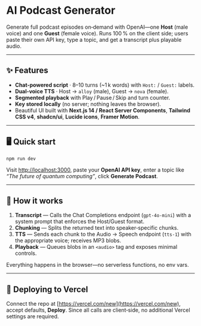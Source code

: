 # AI Podcast Generator

Generate full podcast episodes on‑demand with OpenAI—one **Host** (male voice) and one **Guest** (female voice).  Runs 100 % on the client side; users paste their own API key, type a topic, and get a transcript plus playable audio.

---

## ✨ Features

* **Chat‑powered script** · 8–10 turns (\~1 k words) with `Host:` / `Guest:` labels.
* **Dual‑voice TTS** · Host → `alloy` (male), Guest → `nova` (female).
* **Segmented playback** with Play / Pause / Skip and turn counter.
* **Key stored locally** (no server; nothing leaves the browser).
* Beautiful UI built with **Next.js 14 / React Server Components**, **Tailwind CSS v4**, **shadcn/ui**, **Lucide icons**, **Framer Motion**.

---

## 🖥️ Quick start

```bash
npm run dev
```

Visit [http://localhost:3000](http://localhost:3000), paste your **OpenAI API key**, enter a topic like *“The future of quantum computing”*, click **Generate Podcast**.

---

## 🔧 How it works

1. **Transcript** — Calls the Chat Completions endpoint (`gpt-4o-mini`) with a system prompt that enforces the Host/Guest format.
2. **Chunking** — Splits the returned text into speaker‑specific chunks.
3. **TTS** — Sends each chunk to the Audio → Speech endpoint (`tts-1`) with the appropriate voice; receives MP3 blobs.
4. **Playback** — Queues blobs in an `<audio>` tag and exposes minimal controls.

Everything happens in the browser—no serverless functions, no env vars.

---

## 🚀 Deploying to Vercel

Connect the repo at [https://vercel.com/new](https://vercel.com/new), accept defaults, **Deploy**.  Since all calls are client‑side, no additional Vercel settings are required.